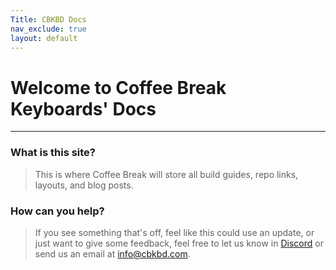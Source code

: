 ```yaml
---
Title: CBKBD Docs
nav_exclude: true
layout: default
---
```

# Welcome to Coffee Break Keyboards' Docs
___

### What is this site?
> This is where Coffee Break will store all build guides, repo links, layouts, and blog posts.

### How can you help?
> If you see something that's off, feel like this could use an update, or just want to give some feedback, feel free to let us know in [Discord](https://discord.gg/HpC8UWW) or send us an email at <info@cbkbd.com>.
